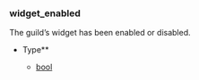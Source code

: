 ### widget_enabled[](https://discordpy.readthedocs.io/en/v1.7.3/api.html#discord.AuditLogDiff.widget_enabled)

The guild’s widget has been enabled or disabled.

- Type**

	- [bool](https://docs.python.org/3/library/functions.html#bool "(in Python v3.9)")

